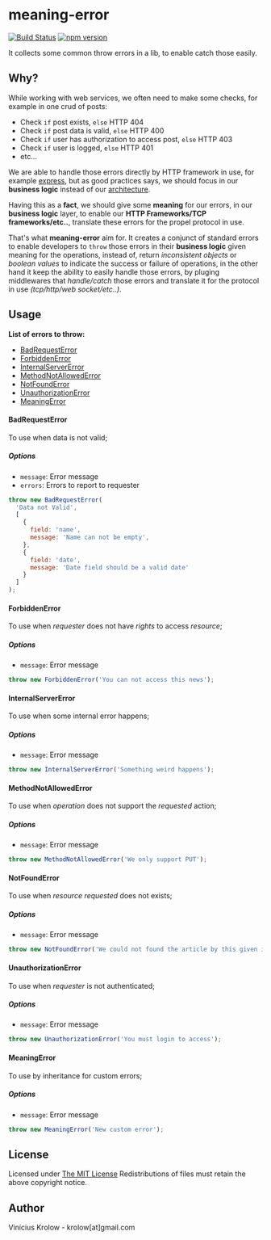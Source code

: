 # meaning-error

[![Build Status](https://travis-ci.org/krolow/meaning-error.svg?branch=master)](https://travis-ci.org/krolow/meaning-error)
[![npm version](https://badge.fury.io/js/meaning-error.svg)](http://badge.fury.io/js/meaning-error)

It collects some common throw errors in a lib, to enable catch those easily.

## Why?

While working with web services, we often need to make some checks, for example in one crud of posts:

- Check ```if``` post exists, ```else``` HTTP 404
- Check ```if``` post data is valid, ```else``` HTTP 400
- Check ```if``` user has authorization to access post, ```else``` HTTP 403
- Check ```if``` user is logged, ```else``` HTTP 401
- etc...

We are able to handle those errors directly by HTTP framework in use, for example [express](https://github.com/strongloop/express), but as good practices says, we should focus in our **business logic** instead of our [architecture](http://www.coderspeech.com/videos/talks/architecture-the-lost-years).

Having this as a **fact**, we should give some **meaning** for our errors, in our **business logic** layer, to enable our **HTTP Frameworks/TCP frameworks/etc..**, translate these errors for the propel protocol in use.

That's what **meaning-error** aim for. It creates a conjunct of standard errors to enable developers to ```throw``` those errors in their **business logic** given meaning for the operations, instead of, return *inconsistent objects* or *boolean values* to indicate the success or failure of operations, in the other hand it keep the ability to easily handle those errors, by pluging middlewares that *handle/catch* those errors and translate it for the protocol in use *(tcp/http/web socket/etc..)*.

## Usage

**List of errors to throw:**

- [BadRequestError](#BadRequestError)
- [ForbiddenError](#ForbiddenError)
- [InternalServerError](#InternalServerError)
- [MethodNotAllowedError](#MethodNotAllowedError)
- [NotFoundError](#NotFoundError)
- [UnauthorizationError](#UnauthorizationError)
- [MeaningError](#MeaningError)

#### <a name="BadRequestError"></a>BadRequestError

To use when data is not valid;

##### Options
- ```message```: Error message
- ```errors```: Errors to report to requester

```js
throw new BadRequestError(
  'Data not Valid',
  [
    {
      field: 'name',
      message: 'Name can not be empty',
    },
    {
      field: 'date',
      message: 'Date field should be a valid date'
    }
  ]
);
```

#### <a name="ForbiddenError"></a>ForbiddenError

To use when *requester* does not have *rights* to access *resource*;

##### Options
- ```message```: Error message

```js
throw new ForbiddenError('You can not access this news');
```

#### <a name="InternalServerError"></a>InternalServerError

To use when some internal error happens;

##### Options
- ```message```: Error message

```js
throw new InternalServerError('Something weird happens');
```

#### <a name="MethodNotAllowedError"></a>MethodNotAllowedError

To use when *operation* does not support the *requested* action;

##### Options
- ```message```: Error message

```js
throw new MethodNotAllowedError('We only support PUT');
```

#### <a name="NotFoundError"></a>NotFoundError

To use when *resource* *requested* does not exists;

##### Options
- ```message```: Error message

```js
throw new NotFoundError('We could not found the article by this given id');
```

#### <a name="UnauthorizationError"></a>UnauthorizationError

To use when *requester* is not authenticated;

##### Options
- ```message```: Error message

```js
throw new UnauthorizationError('You must login to access');
```

#### <a name="MeaningError"></a>MeaningError

To use by inheritance for custom errors;

##### Options
- ```message```: Error message

```js
throw new MeaningError('New custom error');
```
## License

Licensed under <a href="http://krolow.mit-license.org/">The MIT License</a>
Redistributions of files must retain the above copyright notice.

## Author

Vinícius Krolow - krolow[at]gmail.com
